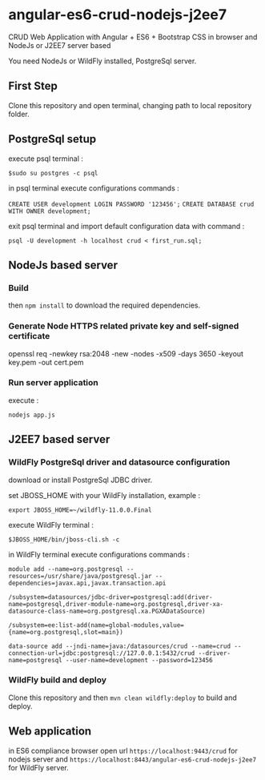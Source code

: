 # angular-es6-crud-nodejs-j2ee7

CRUD Web Application with Angular + ES6 + Bootstrap CSS in browser and NodeJs or J2EE7 server based

You need NodeJs or WildFly installed, PostgreSql server.

## First Step

Clone this repository and open terminal, changing path to local repository folder.

## PostgreSql setup

execute psql terminal :

`$sudo su postgres -c psql`

in psql terminal execute configurations commands :

`CREATE USER development LOGIN PASSWORD '123456';`
`CREATE DATABASE crud WITH OWNER development;`

exit psql terminal and import default configuration data with command :

`psql -U development -h localhost crud < first_run.sql;`

## NodeJs based server

### Build

then `npm install` to download the required dependencies.

### Generate Node HTTPS related private key and self-signed certificate

openssl req -newkey rsa:2048 -new -nodes -x509 -days 3650 -keyout key.pem -out cert.pem

### Run server application

execute :

`nodejs app.js`

## J2EE7 based server

### WildFly PostgreSql driver and datasource configuration

download or install PostgreSql JDBC driver.

set JBOSS_HOME with your WildFly installation, example :

`export JBOSS_HOME=~/wildfly-11.0.0.Final`

execute WildFly terminal :

`$JBOSS_HOME/bin/jboss-cli.sh -c`

in WildFly terminal execute configurations commands :

`module add --name=org.postgresql --resources=/usr/share/java/postgresql.jar --dependencies=javax.api,javax.transaction.api`

`/subsystem=datasources/jdbc-driver=postgresql:add(driver-name=postgresql,driver-module-name=org.postgresql,driver-xa-datasource-class-name=org.postgresql.xa.PGXADataSource)`

`/subsystem=ee:list-add(name=global-modules,value={name=org.postgresql,slot=main})`

`data-source add --jndi-name=java:/datasources/crud --name=crud --connection-url=jdbc:postgresql://127.0.0.1:5432/crud --driver-name=postgresql --user-name=development --password=123456`

### WildFly build and deploy

Clone this repository and then `mvn clean wildfly:deploy` to build and deploy.

## Web application

in ES6 compliance browser open url `https://localhost:9443/crud` for nodejs server and `https://localhost:8443/angular-es6-crud-nodejs-j2ee7` for WildFly server.

